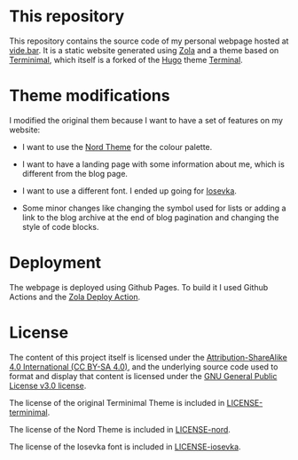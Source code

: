 # This repository

This repository contains the source code of my personal webpage hosted at [vide.bar](
https://vide.bar). It is a static website generated using [Zola](https://www.getzola.org/)
and a theme based on [Terminimal](https://github.com/pawroman/zola-theme-terminimal),
which itself is a forked of the [Hugo](https://gohugo.io/) theme [Terminal](
https://github.com/panr/hugo-theme-terminal).

# Theme modifications

I modified the original them because I want to have a set of features on my website:

* I want to use the [Nord Theme](https://www.nordtheme.com/) for the colour palette.

* I want to have a landing page with some information about me, which is different
  from the blog page.

* I want to use a different font. I ended up going for [Iosevka](https://typeof.net/Iosevka/).

* Some minor changes like changing the symbol used for lists or adding a link to the
blog archive at the end of blog pagination and changing the style of code blocks.

# Deployment

The webpage is deployed using Github Pages. To build it I used Github Actions and the
[Zola Deploy Action](https://github.com/shalzz/zola-deploy-action).

# License

The content of this project itself is licensed under the
[Attribution-ShareAlike 4.0 International (CC BY-SA 4.0)](
LICENSE-contents), and the underlying source code used
to format and display that content is licensed under the
[GNU General Public License v3.0 license](LICENSE).

The license of the original Terminimal Theme is included in [LICENSE-terminimal](
LICENSE-terminimal).

The license of the Nord Theme is included in [LICENSE-nord](LICENSE-terminimal).

The license of the Iosevka font is included in [LICENSE-iosevka](LICENSE-terminimal).
